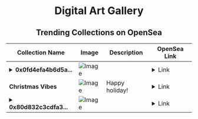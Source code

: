 <div align="center">

# Digital Art Gallery

## Trending Collections on OpenSea

| Collection Name                       | Image                                                                                     | Description                       | OpenSea Link                                                                                          |
|---------------------------------------|-------------------------------------------------------------------------------------------|-----------------------------------|--------------------------------------------------------------------------------------------------------|
| **<details><summary>0x0fd4efa4b6d5a...</summary>0x0fd4efa4b6d5ac6cf8ca7f1d091bb6f2da386f67</details>** | ![Image](https://i.seadn.io/s/raw/files/80badb2077915f9d0d99033405e53697.gif?w=500&auto=format?w=200&auto=format) |  | <details><summary>Link</summary>[0x0fd4efa4b6d5ac6cf8ca7f1d091bb6f2da386f67](https://opensea.io/collection/0x0fd4efa4b6d5ac6cf8ca7f1d091bb6f2da386f67)</details> |
| **Christmas Vibes** | ![Image](https://i.seadn.io/s/raw/files/d44d0bcf0d6cefe5f81203710e7e6245.jpg?w=500&auto=format?w=200&auto=format) | Happy holiday!  | <details><summary>Link</summary>[Christmas Vibes](https://opensea.io/collection/christmas-vibes-4)</details> |
| **<details><summary>0x80d832c3cdfa3...</summary>0x80d832c3cdfa310e40a1423c6fba32d3f629003a</details>** | ![Image](https://i.seadn.io/s/raw/files/80badb2077915f9d0d99033405e53697.gif?w=500&auto=format?w=200&auto=format) |  | <details><summary>Link</summary>[0x80d832c3cdfa310e40a1423c6fba32d3f629003a](https://opensea.io/collection/0x80d832c3cdfa310e40a1423c6fba32d3f629003a)</details> |

</div>